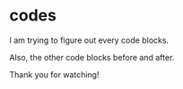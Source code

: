 # codes
I am trying to figure out every code blocks.

Also, the other code blocks before and after.

Thank you for watching!
